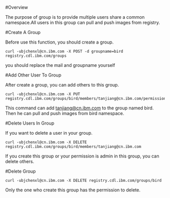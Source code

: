 #Overview

The purpose of group is to provide multiple users share a common namespace.All users in this group can pull and push images from registry.

#Create A Group

Before use this function, you should create a group. 
    
    curl -ubjchenxl@cn.ibm.com -X POST -d groupname=bird registry.cdl.ibm.com/groups

you should replace the mail and groupname yourself

#Add Other User To Group

After create a group, you can add others to this group.

    curl -ubjchenxl@cn.ibm.com -X PUT registry.cdl.ibm.com/groups/bird/members/tanjiang@cn.ibm.com/permission/admin

This command can add tanjiang@cn.ibm.com to the group named bird. Then he can pull and push images from bird namespace.

#Delete Users In Group

If you want to delete a user in your group.

    curl -ubjchenxl@cn.ibm.com -X DELETE registry.cdl.ibm.com/groups/bird/members/tanjiang@cn.ibm.com

If you create this group or your permission is admin in this group, you can delete others.

#Delete Group

    curl -ubjchenxl@cn.ibm.com -X DELETE registry.cdl.ibm.com/groups/bird

Only the one who create this group has the permission to delete.